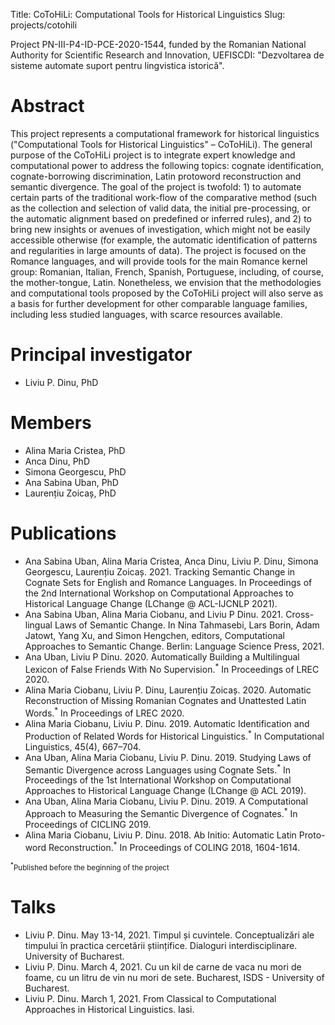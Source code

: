 Title: CoToHiLi: Computational Tools for Historical Linguistics 
Slug: projects/cotohili

Project PN-III-P4-ID-PCE-2020-1544, funded by the Romanian National Authority for Scientific Research and Innovation, UEFISCDI: "Dezvoltarea de sisteme automate suport pentru lingvistica istorică".

# Abstract

This project represents a computational framework for historical linguistics ("Computational Tools for Historical Linguistics" – CoToHiLi). The general purpose of the CoToHiLi project is to integrate expert knowledge and computational power to address the following topics: cognate identification, cognate-borrowing discrimination, Latin protoword
reconstruction and semantic divergence. The goal of the project is twofold: 1) to automate certain parts of the traditional work-flow of the comparative method (such as the collection and selection of valid data, the initial pre-processing, or the automatic alignment based on predefined or inferred rules), and 2) to bring new insights or avenues of investigation, which might not be easily accessible otherwise (for example, the automatic identification of patterns and regularities in large amounts of data). The project is focused on the Romance languages, and will provide tools for the main Romance kernel group: Romanian, Italian, French, Spanish, Portuguese, including, of course, the mother-tongue, Latin. Nonetheless, we envision that the methodologies and computational tools proposed by the CoToHiLi project will also serve as a basis for further development for other comparable language families, including less studied languages, with scarce resources available.

# Principal investigator

- Liviu P. Dinu, PhD

# Members

- Alina Maria Cristea, PhD
- Anca Dinu, PhD
- Simona Georgescu, PhD
- Ana Sabina Uban, PhD
- Laurențiu Zoicaș, PhD

# Publications

- Ana Sabina Uban, Alina Maria Cristea, Anca Dinu, Liviu P. Dinu, Simona Georgescu, Laurențiu Zoicaș. 2021.
  Tracking Semantic Change in Cognate Sets for English and Romance Languages.
  In Proceedings of the 2nd International Workshop on Computational Approaches to Historical Language Change (LChange @ ACL-IJCNLP 2021).
- Ana Sabina Uban, Alina Maria Ciobanu, and Liviu P Dinu. 2021.
  Cross-lingual Laws of Semantic Change.
  In Nina Tahmasebi, Lars Borin, Adam Jatowt, Yang Xu, and Simon Hengchen, editors, Computational Approaches to Semantic Change. Berlin: Language Science Press, 2021.
- Ana Uban, Liviu P Dinu. 2020.
  Automatically Building a Multilingual Lexicon of False Friends With No Supervision.<sup>*</sup>
  In Proceedings of LREC 2020.
- Alina Maria Ciobanu, Liviu P. Dinu, Laurențiu Zoicaș. 2020.
  Automatic Reconstruction of Missing Romanian Cognates and Unattested Latin Words.<sup>*</sup>
  In Proceedings of LREC 2020.
- Alina Maria Ciobanu, Liviu P. Dinu. 2019.
  Automatic Identification and Production of Related Words for Historical Linguistics.<sup>*</sup>
  In Computational Linguistics, 45(4), 667–704.
- Ana Uban, Alina Maria Ciobanu, Liviu P. Dinu. 2019.
  Studying Laws of Semantic Divergence across Languages using Cognate Sets.<sup>*</sup>
  In Proceedings of the 1st International Workshop on Computational Approaches to Historical Language Change (LChange @ ACL 2019).
- Ana Uban, Alina Maria Ciobanu, Liviu P. Dinu. 2019.
  A Computational Approach to Measuring the Semantic Divergence of Cognates.<sup>*</sup>
  In Proceedings of CICLING 2019.
- Alina Maria Ciobanu, Liviu P. Dinu. 2018.
  Ab Initio: Automatic Latin Proto-word Reconstruction.<sup>*</sup>
  In Proceedings of COLING 2018, 1604-1614.

<sub><sup>*</sup>Published before the beginning of the project</sub>

# Talks

- Liviu P. Dinu. May 13-14, 2021. Timpul și cuvintele. Conceptualizări ale timpului în practica cercetării științifice. Dialoguri interdisciplinare. University of Bucharest.
- Liviu P. Dinu. March 4, 2021. Cu un kil de carne de vaca nu mori de foame, cu un litru de vin nu mori de sete. Bucharest, ISDS - University of Bucharest.
- Liviu P. Dinu. March 1, 2021. From Classical to Computational Approaches in Historical Linguistics. Iasi.